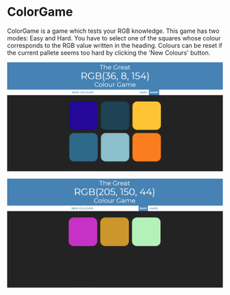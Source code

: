 # ColorGame
ColorGame is a game which tests your RGB knowledge.
This game has two modes: Easy and Hard. You have to select one of the squares whose colour corresponds to the RGB value written in the heading. Colours can be reset if the current pallete seems too hard by clicking the 'New Colours' button.

![](images/Screenshot%20(29).png)


![](images/Screenshot%20(30).png)
